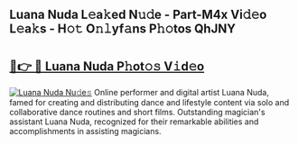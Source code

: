 ## Luana Nuda L𝚎a𝚔ed N𝚞𝚍e - Part-M4x Vi𝚍𝚎o L𝚎a𝚔s - H𝚘𝚝 O𝚗𝚕yf𝚊ns P𝚑𝚘tos QhJNY

# <h2><a href="http://kfc0u2.oniu.top/?m=Luana+Nuda">🔗👉 🔴 Luana Nuda P𝚑ot𝚘𝚜 V𝚒d𝚎o</a></h2>

[![Luana Nuda Nu𝚍e𝚜](https://i.imgur.com/0qMVB7G.gif)](http://kfc0u2.oniu.top/?m=Luana+Nuda)
Online performer and digital artist Luana Nuda, famed for creating and distributing dance and lifestyle content via solo and collaborative dance routines and short films. Outstanding magician's assistant Luana Nuda, recognized for their remarkable abilities and accomplishments in assisting magicians.  
